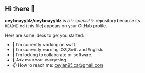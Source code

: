 ## Hi there 👋

**ceylanayyldz/ceylanayyldz** is a ✨ _special_ ✨ repository because its `README.md` (this file) appears on your GitHub profile.

Here are some ideas to get you started:

- 🔭 I’m currently working on swift.
- 🌱 I’m currently learning iOS,Swift and English.
- 👯 I’m looking to collaborate on software.
- 💬 Ask me about everything.
- 📫 How to reach me: ceylan95.ca@gmail.com
